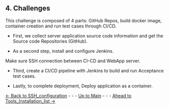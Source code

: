 ## 4. Challenges 

This challenge is composed of 4 parts: GitHub Repos, build docker image, container creation and run test cases through CI/CD. 

- First, we collect server application source code information and get the Source code Repositories (GitHub). 

- As a second step, install and configure Jenkins. 

Make sure SSH connection between CI-CD and WebApp server. 

- Third, create a CI/CD pipeline with Jenkins to build and run Acceptance test cases. 

- Lastly, to complete deployment, Deploy application as a container. 



[<- Back to SSH_configuration](../Overview/SSH_configuration.md) - - - [Up to Main](../main.md) - - - [Ahead to Tools_Installation_list ->](../Installation/tools_list.md)

